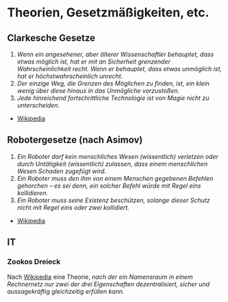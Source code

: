 # Theorien, Gesetzmäßigkeiten, etc.

## Clarkesche Gesetze
1. _Wenn ein angesehener, aber älterer Wissenschaftler behauptet, dass etwas möglich ist, hat er mit an Sicherheit grenzender Wahrscheinlichkeit recht. Wenn er behauptet, dass etwas unmöglich ist, hat er höchstwahrscheinlich unrecht._
2. _Der einzige Weg, die Grenzen des Möglichen zu finden, ist, ein klein wenig über diese hinaus in das Unmögliche vorzustoßen._
3. _Jede hinreichend fortschrittliche Technologie ist von Magie nicht zu unterscheiden._
* [Wikipedia](https://de.wikipedia.org/wiki/Clarkesche_Gesetze)

## Robotergesetze (nach Asimov)
1. _Ein Roboter darf kein menschliches Wesen (wissentlich) verletzen oder durch Untätigkeit (wissentlich) zulassen, dass einem menschlichen Wesen Schaden zugefügt wird._
2. _Ein Roboter muss den ihm von einem Menschen gegebenen Befehlen gehorchen – es sei denn, ein solcher Befehl würde mit Regel eins kollidieren._
3. _Ein Roboter muss seine Existenz beschützen, solange dieser Schutz nicht mit Regel eins oder zwei kollidiert._
* [Wikipedia](https://de.wikipedia.org/wiki/Robotergesetze)

## IT
### Zookos Dreieck
Nach [Wikipedia](https://de.wikipedia.org/wiki/Zookos_Dreieck) eine Theorie,
_nach der ein Namensraum in einem Rechnernetz nur zwei der drei Eigenschaften
dezentralisiert, sicher und aussagekräftig gleichzeitig erfüllen kann._
